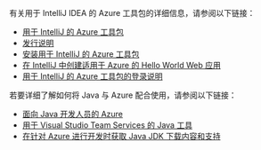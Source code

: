 有关用于 IntelliJ IDEA 的 Azure 工具包的详细信息，请参阅以下链接： 

* [用于 IntelliJ 的 Azure 工具包](../intellij/azure-toolkit-for-intellij.md) 
* [发行说明](https://github.com/Microsoft/azure-tools-for-java/releases) 
* [安装用于 IntelliJ 的 Azure 工具包](../intellij/azure-toolkit-for-intellij-installation.md) 
* [在 IntelliJ 中创建适用于 Azure 的 Hello World Web 应用](../intellij/azure-toolkit-for-intellij-create-hello-world-web-app.md) 
* [用于 IntelliJ 的 Azure 工具包的登录说明](../intellij/azure-toolkit-for-intellij-sign-in-instructions.md) 

若要详细了解如何将 Java 与 Azure 配合使用，请参阅以下链接： 

* [面向 Java 开发人员的 Azure](https://docs.microsoft.com/java/azure/) 
* [用于 Visual Studio Team Services 的 Java 工具](https://java.visualstudio.com/) 
* [在针对 Azure 进行开发时获取 Java JDK 下载内容和支持](https://aka.ms/azure-jdks)
<!-- TODO: Add URLs for Java in VSCode here --> 
